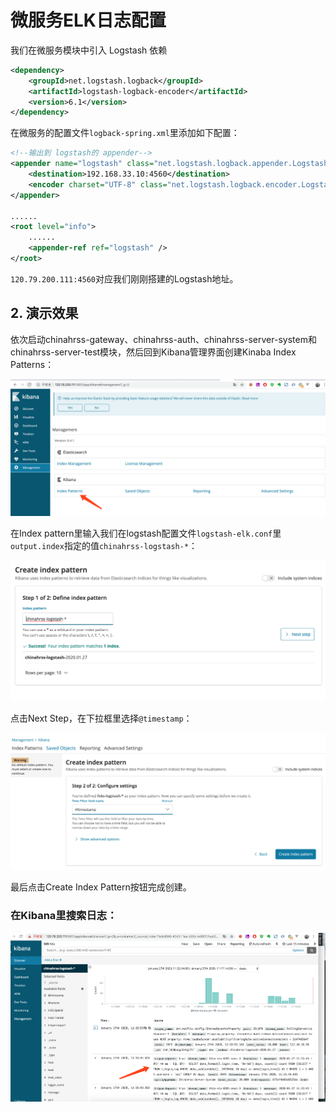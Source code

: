 # 微服务ELK日志配置

我们在微服务模块中引入 Logstash 依赖

```xml
<dependency>
    <groupId>net.logstash.logback</groupId>
    <artifactId>logstash-logback-encoder</artifactId>
    <version>6.1</version>
</dependency>
```

在微服务的配置文件`logback-spring.xml`里添加如下配置：

```xml
<!--输出到 logstash的 appender-->
<appender name="logstash" class="net.logstash.logback.appender.LogstashTcpSocketAppender">
    <destination>192.168.33.10:4560</destination>
    <encoder charset="UTF-8" class="net.logstash.logback.encoder.LogstashEncoder"/>
</appender>

......
<root level="info">
    ......
    <appender-ref ref="logstash" />
</root>
```

`120.79.200.111:4560`对应我们刚刚搭建的Logstash地址。

## 2. 演示效果

依次启动chinahrss-gateway、chinahrss-auth、chinahrss-server-system和chinahrss-server-test模块，然后回到Kibana管理界面创建Kinaba Index Patterns：

![image-20200127102659301](./img/image-20200127102659301.png)

在Index pattern里输入我们在logstash配置文件`logstash-elk.conf`里`output.index`指定的值`chinahrss-logstash-*`：

![image-20200127111650262](./img/image-20200127111650262.png)

点击Next Step，在下拉框里选择`@timestamp`：

![image-20200127110601012](./img/image-20200127110601012.png)

最后点击Create Index Pattern按钮完成创建。

### 在Kibana里搜索日志：

![image-20200127111818230](./img/image-20200127111818230.png)